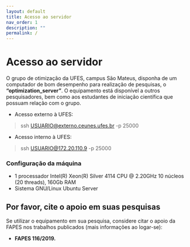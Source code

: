 ```yaml
---
layout: default
title: Acesso ao servidor
nav_order: 1
description: ""
permalink: /
---
```


# Acesso ao servidor

<!-- ## ATENÇÃO: SERVIDOR INDISPONÍVEL NO MOMENTO. Não há previsão para o retorno. -->

O grupo de otimização da UFES, campus São Mateus, disponha de um computador de bom desempenho para realização de pesquisas, o **“optimization_server”**. O equipamento está disponível a outros pesquisadores, bem como aos estudantes de iniciação científica que possuam relação com o grupo.

- Acesso externo à UFES:
>ssh USUARIO@externo.ceunes.ufes.br -p 25000

- Acesso interno à UFES:
> ssh USUARIO@172.20.110.9 -p 25000

### Configuração da máquina

- 1 processador Intel(R) Xeon(R) Silver 4114 CPU @ 2.20GHz 10 núcleos (20 threads), 160Gb RAM
- Sistema GNU/Linux Ubuntu Server

## Por favor, cite o apoio em suas pesquisas

Se utilizar o equipamento em sua pesquisa, considere citar o apoio da FAPES nos trabalhos publicados (mais informações ao logar-se):
- **FAPES 116/2019.**
